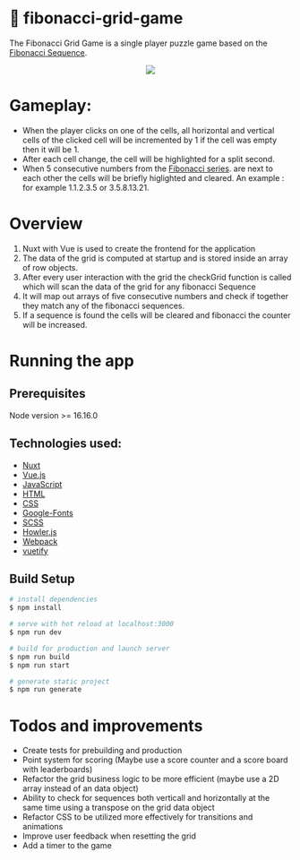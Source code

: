 # :jigsaw: **fibonacci-grid-game**

The Fibonacci Grid Game is a single player puzzle game based on the [Fibonacci Sequence](https://en.wikipedia.org/wiki/Fibonacci_number).

<p align="center">
  <img src="https://badges.strrl.dev/visits/Jayden1311/fibonacci-grid-game">
</p>

# **Gameplay:**
- When the player clicks on one of the cells, all horizontal and vertical cells of the clicked cell will be incremented by 1 if the cell was empty then it will be 1.
- After each cell change, the cell will be highlighted for a split second.
- When 5 consecutive numbers from the [Fibonacci series](https://en.wikipedia.org/wiki/Fibonacci_number). are next to each other the cells will be briefly higlighted and cleared. An example : for 
example 1.1.2.3.5 or 3.5.8.13.21.

# **Overview**
1. Nuxt with Vue is used to create the frontend for the application
2. The data of the grid is computed at startup and is stored inside an array of row objects.
3. After every user interaction with the grid the checkGrid function is called which will scan the data of the grid for any fibonacci Sequence
4. It will map out arrays of five consecutive numbers and check if together they match any of the fibonacci sequences.
5. If a sequence is found the cells will be cleared and fibonacci the counter will be increased.

# **Running the app**

## **Prerequisites**
Node version >= 16.16.0

## **Technologies used:**
- [Nuxt](https://nuxtjs.org/)
- [Vue.js](https://vuejs.org/)
- [JavaScript](https://www.javascript.com/)
- [HTML](https://www.w3.org/html/)
- [CSS](https://www.w3.org/Style/)
- [Google-Fonts](https://fonts.google.com/)
- [SCSS](https://sass-lang.com/)
- [Howler.js](https://howlerjs.com/)
- [Webpack](https://webpack.js.org/)
- [vuetify](https://vuetifyjs.com/)
## **Build Setup**

```bash
# install dependencies
$ npm install

# serve with hot reload at localhost:3000
$ npm run dev

# build for production and launch server
$ npm run build
$ npm run start

# generate static project
$ npm run generate
```



# **Todos and improvements**
- Create tests for prebuilding and production
- Point system for scoring (Maybe use a score counter and a score board with leaderboards)
- Refactor the grid business logic to be more efficient (maybe use a 2D array instead of an data object)
- Ability to check for sequences both verticall and horizontally at the same time using a transpose on the grid data object
- Refactor CSS to be utilized more effectively for transitions and animations
- Improve user feedback when resetting the grid
- Add a timer to the game 
